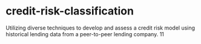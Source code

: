 # credit-risk-classification
Utilizing diverse techniques to develop and assess a credit risk model using historical lending data from a peer-to-peer lending company.
11
